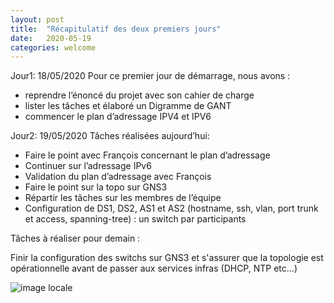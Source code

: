 ```yaml
---
layout: post
title:  "Récapitulatif des deux premiers jours"
date:   2020-05-19
categories: welcome
---
```


Jour1: 18/05/2020
Pour ce premier jour de démarrage, nous avons :
- reprendre l’énoncé du projet avec son cahier de charge 
- lister les tâches et élaboré un Digramme de GANT
- commencer le plan d’adressage IPV4 et IPV6

Jour2: 19/05/2020
Tâches réalisées aujourd’hui:

- Faire le point avec François concernant le plan d’adressage
- Continuer sur l’adressage IPv6
- Validation du plan d’adressage avec François
- Faire le point sur la topo sur GNS3
- Répartir les tâches sur les membres de l’équipe
- Configuration de DS1, DS2, AS1 et AS2 (hostname, ssh, vlan, port trunk et access, spanning-tree) : un switch par participants

Tâches à réaliser pour demain :

Finir la configuration des switchs sur GNS3 et s'assurer que la topologie est opérationnelle avant de passer aux services infras (DHCP, NTP etc...)


![image locale](/projet-four/planning/20200519_planning.svg)
